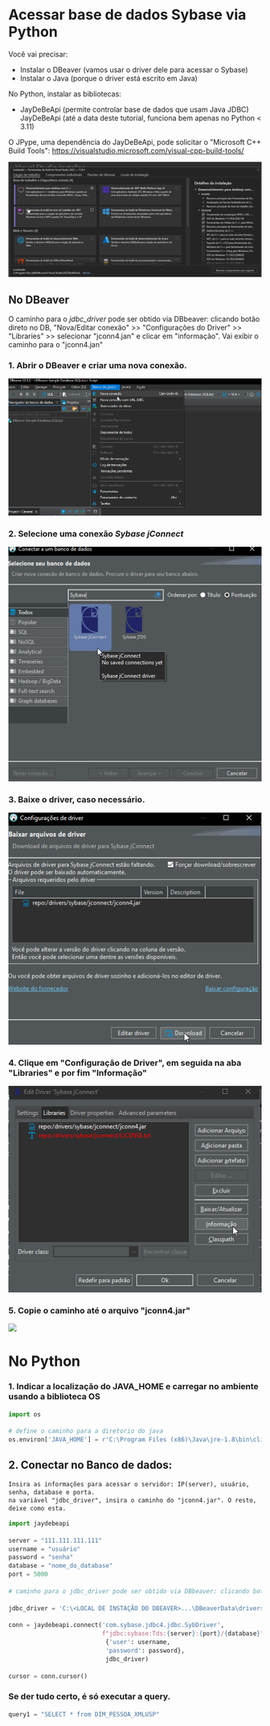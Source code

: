 # Acessar base de dados Sybase via Python

Você vai precisar:

* Instalar o DBeaver (vamos usar o driver dele para acessar o Sybase)
* Instalar o Java (porque o driver está escrito em Java)

No Python, instalar as bibliotecas:
* JayDeBeApi (permite controlar base de dados que usam Java JDBC)
JayDeBeApi (até a data deste tutorial, funciona bem apenas no Python < 3.11)

O JPype, uma dependência do JayDeBeApi, pode solicitar o "Microsoft C++ Build Tools": https://visualstudio.microsoft.com/visual-cpp-build-tools/

![Bla](image/20231214145831.png)

## No DBeaver

O caminho para o _jdbc_driver_ pode ser obtido via DBbeaver: clicando botão direto no DB, 
"Nova/Editar conexão" >> "Configurações do Driver" >> "Libraries" >> selecionar "jconn4.jan" e clicar em "informação". 
Vai exibir o caminho para o "jconn4.jan"

### 1. Abrir o DBeaver e criar uma nova conexão.

![](image/20231214163231.png)

### 2. Selecione uma conexão _Sybase jConnect_

![](image/20231214163300.png)

### 3. Baixe o driver, caso necessário.

![](image/20231214164005.png)

### 4. Clique em "Configuração de Driver", em seguida na aba "Libraries" e por fim "Informação"

![](image/20231214163531.png)

### 5.  Copie o caminho até o arquivo "jconn4.jar"
   
![](image/0231214163604.png)


# No Python

### 1. Indicar a localização do JAVA_HOME e carregar no ambiente usando a biblioteca OS

```python
import os

# define o caminho para a diretorio do java
os.environ['JAVA_HOME'] = r'C:\Program Files (x86)\Java\jre-1.8\bin\client' # Checar o caminho

```

## 2. Conectar no Banco de dados:
	Insira as informações para acessar o servidor: IP(server), usuário, senha, database e porta.
	na variável "jdbc_driver", insira o caminho do "jconn4.jar". O resto, deixe como esta.
```Python
import jaydebeapi

server = "111.111.111.111"
username = "usuário"
password = "senha"
database = "nome_do_database"
port = 5000

# caminho para o jdbc_driver pode ser obtido via DBbeaver: clicando botão direto no DB, "Nova/Editar conexão" >> "Configurações do Driver" >> "Libraries" >> selecionar "jconn4.jan" e clicar em "informação". Vai exibir o caminho para o "jconn4.jan"

jdbc_driver = 'C:\<LOCAL DE INSTAÇÃO DO DBEAVER>...\DBeaverData\drivers\drivers\sybase\jconnect\jconn4.jar'  # caminho obtido pelo DBbeaver: clicando botão direto no DB,

conn = jaydebeapi.connect('com.sybase.jdbc4.jdbc.SybDriver',
						  f"jdbc:sybase:Tds:{server}:{port}/{database}",
						   {'user': username,
						   'password': password},
						   jdbc_driver)

cursor = conn.cursor()
```

### Se der tudo certo, é só executar a query.

```Python
query1 = "SELECT * from DIM_PESSOA_XMLUSP"
```
